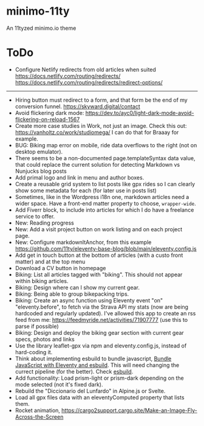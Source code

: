 # minimo-11ty

An 11tyzed minimo.io theme

# ToDo

-   Configure Netlify redirects from old articles when suited
    https://docs.netlify.com/routing/redirects/
    https://docs.netlify.com/routing/redirects/redirect-options/

---

-   Hiring button must redirect to a form, and that form be the end of my conversion funnel.
    https://skyward.digital/contact
-   Avoid flickering dark mode: https://dev.to/ayc0/light-dark-mode-avoid-flickering-on-reload-1567
-   Create more case studies in Work, not just an image. Check this out: https://vanholtz.co/work/studiomega/
    I can do that for Braaay for example.
-   BUG: Biking map error on mobile, ride data overflows to the right (not on desktop emulator).
-   There seems to be a non-documented page.templateSyntax data value, that could replace the current solution for detecting Markdown vs Nunjucks blog posts
-   Add primal logo and link in menu and author boxes.
-   Create a reusable grid system to list posts like gpx rides so I can clearly show some metadata for each (for later use in posts list)
-   Sometimes, like in the Wordpress i18n one, markdown articles need a wider space. Have a front-end matter property to choose, `wrapper-wide`.
-   Add Fiverr block, to include into articles for which I do have a freelance service to offer.
-   New: Reading progress
-   New: Add a visit project button on work listing and on each project page.
-   New: Configure markdownItAnchor, from this example https://github.com/11ty/eleventy-base-blog/blob/main/eleventy.config.js
-   Add get in touch button at the bottom of articles (with a custo front matter) and at the top menu
-   Download a CV button in homepage
-   Biking: List all articles tagged with "biking". This should not appear within biking articles.
-   Biking: Design where can I show my current gear.
-   Biking: Being able to group bikepacking trips.
-   Biking: Create an async function using Eleventy event "on" "eleventy.before", to fetch via the Strava API my stats (now are being hardcoded and regularly updated). I've allowed this app to create an rss feed from me: https://feedmyride.net/activities/71907777 (use this to parse if possible)
-   Biking: Design and deploy the biking gear section with current gear specs, photos and links
-   Use the library leaflet-gpx via npm and eleventy.config.js, instead of hard-coding it.
-   Think about implementing esbuild to bundle javascript, [Bundle JavaScript with Eleventy and esbuild](https://blog.r0b.io/post/bundle-javascript-with-eleventy-and-esbuild/). This will need changing the currect pipeline (for the better). Check [esbuild](https://github.com/evanw/esbuild).
-   Add functionality: Load prism-light or prism-dark depending on the mode selected (not it's fixed dark).
-   Rebuild the "Diccionario del Lunfardo" in Alpine.js or Svelte.
-   Load all gpx files data with an eleventyComputed property that lists them.
-   Rocket animation, https://cargo2support.cargo.site/Make-an-Image-Fly-Across-the-Screen
